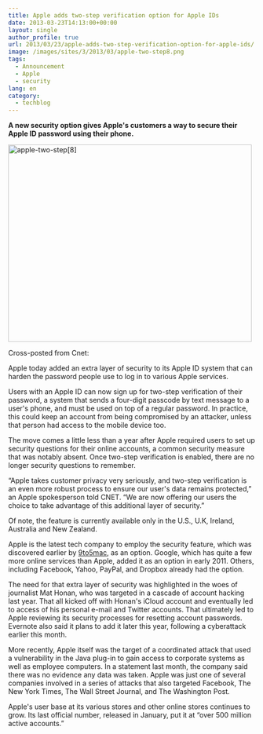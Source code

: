 ```yaml
---
title: Apple adds two-step verification option for Apple IDs
date: 2013-03-23T14:13:00+00:00
layout: single
author_profile: true
url: 2013/03/23/apple-adds-two-step-verification-option-for-apple-ids/
image: /images/sites/3/2013/03/apple-two-step8.png
tags:
  - Announcement
  - Apple
  - security
lang: en
category: 
  - techblog
---
```

**A new security option gives Apple's customers a way to secure their Apple ID password using their phone.**

[<img class="alignnone size-full wp-image-6496" alt="apple-two-step[8]" src="/images/2013/03/apple-two-step8.png" width="496" height="402" srcset="/images/sites/3/2013/03/apple-two-step8.png 496w, /images/sites/3/2013/03/apple-two-step8-300x243.png 300w" sizes="(max-width: 496px) 100vw, 496px" />](/images/2013/03/apple-two-step8.png)

Cross-posted from Cnet:

Apple today added an extra layer of security to its Apple ID system that can harden the password people use to log in to various Apple services.

Users with an Apple ID can now sign up for two-step verification of their password, a system that sends a four-digit passcode by text message to a user's phone, and must be used on top of a regular password. In practice, this could keep an account from being compromised by an attacker, unless that person had access to the mobile device too.

The move comes a little less than a year after Apple required users to set up security questions for their online accounts, a common security measure that was notably absent. Once two-step verification is enabled, there are no longer security questions to remember.

“Apple takes customer privacy very seriously, and two-step verification is an even more robust process to ensure our user's data remains protected,” an Apple spokesperson told CNET. “We are now offering our users the choice to take advantage of this additional layer of security.”

Of note, the feature is currently available only in the U.S., U.K, Ireland, Australia and New Zealand.

Apple is the latest tech company to employ the security feature, which was discovered earlier by [9to5mac](http://9to5mac.com/2013/03/21/apple-beefs-up-icloud-apple-id-security-with-two-step-verification/), as an option. Google, which has quite a few more online services than Apple, added it as an option in early 2011. Others, including Facebook, Yahoo, PayPal, and Dropbox already had the option.

The need for that extra layer of security was highlighted in the woes of journalist Mat Honan, who was targeted in a cascade of account hacking last year. That all kicked off with Honan's iCloud account and eventually led to access of his personal e-mail and Twitter accounts. That ultimately led to Apple reviewing its security processes for resetting account passwords. Evernote also said it plans to add it later this year, following a cyberattack earlier this month.

More recently, Apple itself was the target of a coordinated attack that used a vulnerability in the Java plug-in to gain access to corporate systems as well as employee computers. In a statement last month, the company said there was no evidence any data was taken. Apple was just one of several companies involved in a series of attacks that also targeted Facebook, The New York Times, The Wall Street Journal, and The Washington Post.

Apple's user base at its various stores and other online stores continues to grow. Its last official number, released in January, put it at “over 500 million active accounts.”